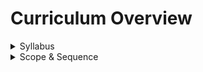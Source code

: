 # Curriculum Overview

<details>

<summary>Syllabus</summary>



</details>

<details>

<summary>Scope &#x26; Sequence</summary>



</details>
